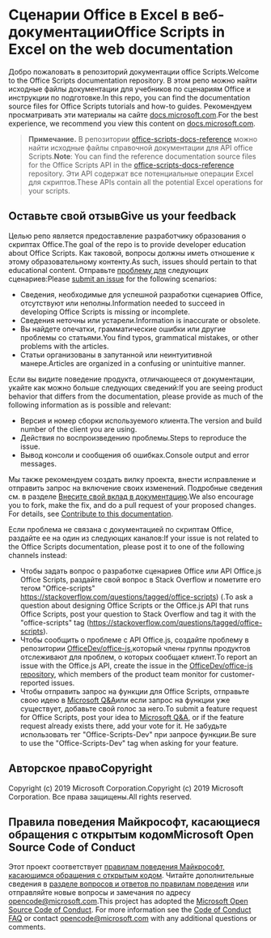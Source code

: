 # <a name="office-scripts-in-excel-on-the-web-documentation"></a><span data-ttu-id="8b604-101">Сценарии Office в Excel в веб-документации</span><span class="sxs-lookup"><span data-stu-id="8b604-101">Office Scripts in Excel on the web documentation</span></span>

<span data-ttu-id="8b604-102">Добро пожаловать в репозиторий документации office Scripts.</span><span class="sxs-lookup"><span data-stu-id="8b604-102">Welcome to the Office Scripts documentation repository.</span></span> <span data-ttu-id="8b604-103">В этом репо можно найти исходные файлы документации для учебников по сценариям Office и инструкции по подготовке.</span><span class="sxs-lookup"><span data-stu-id="8b604-103">In this repo, you can find the documentation source files for Office Scripts tutorials and how-to guides.</span></span> <span data-ttu-id="8b604-104">Рекомендуем просматривать эти материалы на сайте [docs.microsoft.com](https://docs.microsoft.com/office/dev/scripts).</span><span class="sxs-lookup"><span data-stu-id="8b604-104">For the best experience, we recommend you view this content on [docs.microsoft.com](https://docs.microsoft.com/office/dev/scripts).</span></span>

> <span data-ttu-id="8b604-105">**Примечание.** В репозитории [office-scripts-docs-reference](https://github.com/OfficeDev/office-scripts-docs-reference) можно найти исходные файлы справочной документации для API office Scripts.</span><span class="sxs-lookup"><span data-stu-id="8b604-105">**Note**: You can find the reference documentation source files for the Office Scripts API in the [office-scripts-docs-reference](https://github.com/OfficeDev/office-scripts-docs-reference) repository.</span></span> <span data-ttu-id="8b604-106">Эти API содержат все потенциальные операции Excel для скриптов.</span><span class="sxs-lookup"><span data-stu-id="8b604-106">These APIs contain all the potential Excel operations for your scripts.</span></span>

## <a name="give-us-your-feedback"></a><span data-ttu-id="8b604-107">Оставьте свой отзыв</span><span class="sxs-lookup"><span data-stu-id="8b604-107">Give us your feedback</span></span>

<span data-ttu-id="8b604-108">Целью репо является предоставление разработчику образования о скриптах Office.</span><span class="sxs-lookup"><span data-stu-id="8b604-108">The goal of the repo is to provide developer education about Office Scripts.</span></span> <span data-ttu-id="8b604-109">Как таковой, вопросы должны иметь отношение к этому образовательному контенту.</span><span class="sxs-lookup"><span data-stu-id="8b604-109">As such, issues should pertain to that educational content.</span></span> <span data-ttu-id="8b604-110">Отправьте [проблему для](https://github.com/OfficeDev/office-scripts-docs/issues) следующих сценариев:</span><span class="sxs-lookup"><span data-stu-id="8b604-110">Please [submit an issue](https://github.com/OfficeDev/office-scripts-docs/issues) for the following scenarios:</span></span>

- <span data-ttu-id="8b604-111">Сведения, необходимые для успешной разработки сценариев Office, отсутствуют или неполны.</span><span class="sxs-lookup"><span data-stu-id="8b604-111">Information needed to succeed in developing Office Scripts is missing or incomplete.</span></span>
- <span data-ttu-id="8b604-112">Сведения неточны или устарели.</span><span class="sxs-lookup"><span data-stu-id="8b604-112">Information is inaccurate or obsolete.</span></span>
- <span data-ttu-id="8b604-113">Вы найдете опечатки, грамматические ошибки или другие проблемы со статьями.</span><span class="sxs-lookup"><span data-stu-id="8b604-113">You find typos, grammatical mistakes, or other problems with the articles.</span></span>
- <span data-ttu-id="8b604-114">Статьи организованы в запутанной или неинтуитивной манере.</span><span class="sxs-lookup"><span data-stu-id="8b604-114">Articles are organized in a confusing or unintuitive manner.</span></span>

<span data-ttu-id="8b604-115">Если вы видите поведение продукта, отличающееся от документации, укайте как можно больше следующих сведений:</span><span class="sxs-lookup"><span data-stu-id="8b604-115">If you are seeing product behavior that differs from the documentation, please provide as much of the following information as is possible and relevant:</span></span>

- <span data-ttu-id="8b604-116">Версия и номер сборки используемого клиента.</span><span class="sxs-lookup"><span data-stu-id="8b604-116">The version and build number of the client you are using.</span></span>
- <span data-ttu-id="8b604-117">Действия по воспроизведению проблемы.</span><span class="sxs-lookup"><span data-stu-id="8b604-117">Steps to reproduce the issue.</span></span>
- <span data-ttu-id="8b604-118">Вывод консоли и сообщения об ошибках.</span><span class="sxs-lookup"><span data-stu-id="8b604-118">Console output and error messages.</span></span>

<span data-ttu-id="8b604-p104">Мы также рекомендуем создать вилку проекта, внести исправление и отправить запрос на включение своих изменений. Подробные сведения см. в разделе [Внесите свой вклад в документацию](Contributing.md).</span><span class="sxs-lookup"><span data-stu-id="8b604-p104">We also encourage you to fork, make the fix, and do a pull request of your proposed changes. For details, see [Contribute to this documentation](Contributing.md).</span></span>

<span data-ttu-id="8b604-121">Если проблема не связана с документацией по скриптам Office, раздайте ее на один из следующих каналов:</span><span class="sxs-lookup"><span data-stu-id="8b604-121">If your issue is not related to the Office Scripts documentation, please post it to one of the following channels instead:</span></span>

- <span data-ttu-id="8b604-122">Чтобы задать вопрос о разработке сценариев Office или API Office.js Office Scripts, раздайте свой вопрос в Stack Overflow и пометите его тегом "Office-scripts" https://stackoverflow.com/questions/tagged/office-scripts) (.</span><span class="sxs-lookup"><span data-stu-id="8b604-122">To ask a question about designing Office Scripts or the Office.js API that runs Office Scripts, post your question to Stack Overflow and tag it with the "office-scripts" tag (https://stackoverflow.com/questions/tagged/office-scripts).</span></span>
- <span data-ttu-id="8b604-123">Чтобы сообщить о проблеме с API Office.js, создайте проблему в репозитории [OfficeDev/office-js,](https://github.com/OfficeDev/office-js)который члены группы продуктов отслеживают для проблем, о которых сообщает клиент.</span><span class="sxs-lookup"><span data-stu-id="8b604-123">To report an issue with the Office.js API, create the issue in the [OfficeDev/office-js repository](https://github.com/OfficeDev/office-js), which members of the product team monitor for customer-reported issues.</span></span>
- <span data-ttu-id="8b604-124">Чтобы отправить запрос на функции для Office Scripts, отправьте свою идею в [Microsoft Q&A](https://docs.microsoft.com/answers/products/m365)или если запрос на функции уже существует, добавьте свой голос за него.</span><span class="sxs-lookup"><span data-stu-id="8b604-124">To submit a feature request for Office Scripts, post your idea to [Microsoft Q&A](https://docs.microsoft.com/answers/products/m365), or if the feature request already exists there, add your vote for it.</span></span> <span data-ttu-id="8b604-125">Не забудьте использовать тег "Office-Scripts-Dev" при запросе функции.</span><span class="sxs-lookup"><span data-stu-id="8b604-125">Be sure to use the "Office-Scripts-Dev" tag when asking for your feature.</span></span>

## <a name="copyright"></a><span data-ttu-id="8b604-126">Авторское право</span><span class="sxs-lookup"><span data-stu-id="8b604-126">Copyright</span></span>

<span data-ttu-id="8b604-127">Copyright (c) 2019 Microsoft Corporation.</span><span class="sxs-lookup"><span data-stu-id="8b604-127">Copyright (c) 2019 Microsoft Corporation.</span></span> <span data-ttu-id="8b604-128">Все права защищены.</span><span class="sxs-lookup"><span data-stu-id="8b604-128">All rights reserved.</span></span>

## <a name="microsoft-open-source-code-of-conduct"></a><span data-ttu-id="8b604-129">Правила поведения Майкрософт, касающиеся обращения с открытым кодом</span><span class="sxs-lookup"><span data-stu-id="8b604-129">Microsoft Open Source Code of Conduct</span></span>

<span data-ttu-id="8b604-p107">Этот проект соответствует [правилам поведения Майкрософт, касающимся обращения с открытым кодом](https://opensource.microsoft.com/codeofconduct/). Читайте дополнительные сведения в [разделе вопросов и ответов по правилам поведения](https://opensource.microsoft.com/codeofconduct/faq/) или отправляйте новые вопросы и замечания по адресу [opencode@microsoft.com](mailto:opencode@microsoft.com).</span><span class="sxs-lookup"><span data-stu-id="8b604-p107">This project has adopted the [Microsoft Open Source Code of Conduct](https://opensource.microsoft.com/codeofconduct/). For more information see the [Code of Conduct FAQ](https://opensource.microsoft.com/codeofconduct/faq/) or contact [opencode@microsoft.com](mailto:opencode@microsoft.com) with any additional questions or comments.</span></span>
